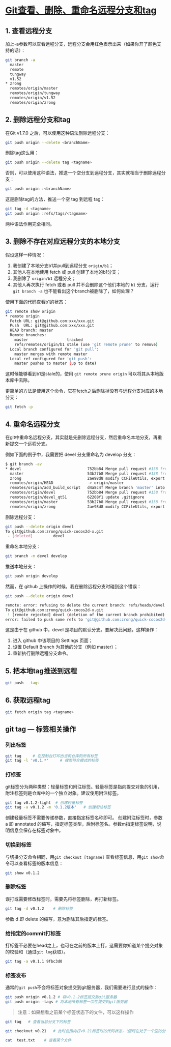 # [Git查看、删除、重命名远程分支和tag](https://blog.zengrong.net/post/1746.html)

## 1. 查看远程分支

加上-a参数可以查看远程分支，远程分支会用红色表示出来（如果你开了颜色支持的话）：

```bash
git branch -a
  master
  remote
  tungway
  v1.52
* zrong
  remotes/origin/master
  remotes/origin/tungway
  remotes/origin/v1.52
  remotes/origin/zrong
```

## 2. 删除远程分支和tag

在Git v1.7.0 之后，可以使用这种语法删除远程分支：

```bash
git push origin --delete <branchName>
```

删除tag这么用：

```bash
git push origin --delete tag <tagname>
```

否则，可以使用这种语法，推送一个空分支到远程分支，其实就相当于删除远程分支：

```bash
git push origin :<branchName>
```

这是删除tag的方法，推送一个空 tag 到远程 tag：

```bash
git tag -d <tagname>
git push origin :refs/tags/<tagname>
```

两种语法作用完全相同。

## 3. 删除不存在对应远程分支的本地分支

假设这样一种情况：

1. 我创建了本地分支b1并pull到远程分支 `origin/b1`；
1. 其他人在本地使用 fetch 或 pull 创建了本地的b1分支；
1. 我删除了 `origin/b1` 远程分支；
1. 其他人再次执行 fetch 或者 pull 并不会删除这个他们本地的 `b1` 分支，运行 `git branch -a` 也不能看出这个branch被删除了，如何处理？

使用下面的代码查看b1的状态：

```bash
git remote show origin
* remote origin
  Fetch URL: git@github.com:xxx/xxx.git
  Push  URL: git@github.com:xxx/xxx.git
  HEAD branch: master
  Remote branches:
    master                 tracked
    refs/remotes/origin/b1 stale (use 'git remote prune' to remove)
  Local branch configured for 'git pull':
    master merges with remote master
  Local ref configured for 'git push':
    master pushes to master (up to date)
```

这时候能够看到b1是stale的，使用 `git remote prune origin` 可以将其从本地版本库中去除。

更简单的方法是使用这个命令，它在fetch之后删除掉没有与远程分支对应的本地分支：

```bash
git fetch -p
```

## 4. 重命名远程分支

在git中重命名远程分支，其实就是先删除远程分支，然后重命名本地分支，再重新提交一个远程分支。

例如下面的例子中，我需要把 devel 分支重命名为 develop 分支：

```bash
$ git branch -av
* devel                             752bb84 Merge pull request #158 from Gwill/devel
  master                            53b27b8 Merge pull request #138 from tdlrobin/master
  zrong                             2ae98d8 modify CCFileUtils, export getFileData
  remotes/origin/HEAD               -> origin/master
  remotes/origin/add_build_script   d4a8c4f Merge branch 'master' into add_build_script
  remotes/origin/devel              752bb84 Merge pull request #158 from Gwill/devel
  remotes/origin/devel_qt51         62208f1 update .gitignore
  remotes/origin/master             53b27b8 Merge pull request #138 from tdlrobin/master
  remotes/origin/zrong              2ae98d8 modify CCFileUtils, export getFileData
```

删除远程分支：

```bash
git push --delete origin devel
To git@github.com:zrong/quick-cocos2d-x.git
 - [deleted]         devel
```

重命名本地分支：

```bash
git branch -m devel develop
```

推送本地分支：

```bash
git push origin develop
```

然而，在 github 上操作的时候，我在删除远程分支时碰到这个错误：

```bash
git push --delete origin devel

remote: error: refusing to delete the current branch: refs/heads/devel
To git@github.com:zrong/quick-cocos2d-x.git
 ! [remote rejected] devel (deletion of the current branch prohibited)
error: failed to push some refs to 'git@github.com:zrong/quick-cocos2d-x.git'
```

这是由于在 github 中，devel 是项目的默认分支。要解决此问题，这样操作：

1. 进入 github 中该项目的 Settings 页面；
1. 设置 Default Branch 为其他的分支（例如 master）；
1. 重新执行删除远程分支命令。

## 5. 把本地tag推送到远程

```bash
git push --tags
```

## 6. 获取远程tag

```bash
git fetch origin tag <tagname>
```

## git tag — 标签相关操作

### 列出标签

```bash
git tag     # 在控制台打印出当前仓库的所有标签
git tag -l 'v0.1.*'     # 搜索符合模式的标签
```

### 打标签

git标签分为两种类型：轻量标签和附注标签。轻量标签是指向提交对象的引用，附注标签则是仓库中的一个独立对象。建议使用附注标签。

```bash
git tag v0.1.2-light  # 创建轻量标签
git tag -a v0.1.2 -m '0.1.2版本'   # 创建附注标签
```

创建轻量标签不需要传递参数，直接指定标签名称即可。
创建附注标签时，参数 a 即 annotated 的缩写，指定标签类型，后附标签名。参数m指定标签说明，说明信息会保存在标签对象中。

### 切换到标签

与切换分支命令相同，用`git checkout [tagname]`
查看标签信息，用`git show`命令可以查看标签的版本信息：

```bash
git show v0.1.2
```

### 删除标签

误打或需要修改标签时，需要先将标签删除，再打新标签。

```bash
git tag -d v0.1.2    # 删除标签
```

参数 d 即 delete 的缩写，意为删除其后指定的标签。

### 给指定的commit打标签

打标签不必要在head之上，也可在之前的版本上打，这需要你知道某个提交对象的校验和（通过`git log`获取）。

```bash
git tag -a v0.1.1 9fbc3d0
```

### 标签发布

通常的`git push`不会将标签对象提交到git服务器，我们需要进行显式的操作：

```bash
git push origin v0.1.2 # 将v0.1.2标签提交到git服务器
git push origin –tags # 将本地所有标签一次性提交到git服务器
```

> 注意：如果想看之前某个标签状态下的文件，可以这样操作

```bash
git tag   # 查看当前分支下的标签

git checkout v0.21   # 此时会指向打v0.21标签时的代码状态，（但现在处于一个空的分支上）

cat  test.txt    # 查看某个文件
```